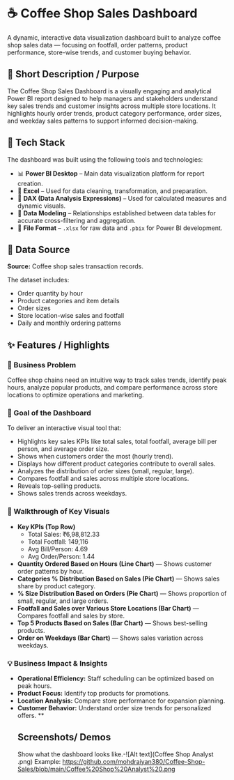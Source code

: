 # ☕️ Coffee Shop Sales Dashboard

A dynamic, interactive data visualization dashboard built to analyze coffee shop sales data — focusing on footfall, order patterns, product performance, store-wise trends, and customer buying behavior.

## 🎯 Short Description / Purpose

The Coffee Shop Sales Dashboard is a visually engaging and analytical Power BI report designed to help managers and stakeholders understand key sales trends and customer insights across multiple store locations. It highlights hourly order trends, product category performance, order sizes, and weekday sales patterns to support informed decision-making.

## 🧰 Tech Stack

The dashboard was built using the following tools and technologies:

- 📊 **Power BI Desktop** – Main data visualization platform for report creation.
- 📄 **Excel** – Used for data cleaning, transformation, and preparation.
- 🧮 **DAX (Data Analysis Expressions)** – Used for calculated measures and dynamic visuals.
- 📝 **Data Modeling** – Relationships established between data tables for accurate cross-filtering and aggregation.
- 📁 **File Format** – `.xlsx` for raw data and `.pbix` for Power BI development.

## 📂 Data Source

**Source:** Coffee shop sales transaction records.

The dataset includes:
- Order quantity by hour
- Product categories and item details
- Order sizes
- Store location-wise sales and footfall
- Daily and monthly ordering patterns

## ✨ Features / Highlights

### 📌 Business Problem

Coffee shop chains need an intuitive way to track sales trends, identify peak hours, analyze popular products, and compare performance across store locations to optimize operations and marketing.

### 🎯 Goal of the Dashboard

To deliver an interactive visual tool that:
- Highlights key sales KPIs like total sales, total footfall, average bill per person, and average order size.
- Shows when customers order the most (hourly trend).
- Displays how different product categories contribute to overall sales.
- Analyzes the distribution of order sizes (small, regular, large).
- Compares footfall and sales across multiple store locations.
- Reveals top-selling products.
- Shows sales trends across weekdays.

### 👀 Walkthrough of Key Visuals

- **Key KPIs (Top Row)**  
  - Total Sales: ₹6,98,812.33  
  - Total Footfall: 149,116  
  - Avg Bill/Person: 4.69  
  - Avg Order/Person: 1.44
- **Quantity Ordered Based on Hours (Line Chart)** — Shows customer order patterns by hour.
- **Categories % Distribution Based on Sales (Pie Chart)** — Shows sales share by product category.
- **% Size Distribution Based on Orders (Pie Chart)** — Shows proportion of small, regular, and large orders.
- **Footfall and Sales over Various Store Locations (Bar Chart)** — Compares footfall and sales by store.
- **Top 5 Products Based on Sales (Bar Chart)** — Shows best-selling products.
- **Order on Weekdays (Bar Chart)** — Shows sales variation across weekdays.

### 💡 Business Impact & Insights

- **Operational Efficiency:** Staff scheduling can be optimized based on peak hours.
- **Product Focus:** Identify top products for promotions.
- **Location Analysis:** Compare store performance for expansion planning.
- **Customer Behavior:** Understand order size trends for personalized offers.
**
  ## Screenshots/ Demos
  Show what the dashboard looks like.-![Alt text](Coffee Shop Analyst .png)
  Example: https://github.com/mohdraiyan380/Coffee-Shop-Sales/blob/main/Coffee%20Shop%20Analyst%20.png

  
